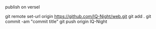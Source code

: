 publish on versel

git remote set-url origin https://github.com/IQ-Night/web.git
git add .
git commit -am "commit title"
git push origin IQ-Night
